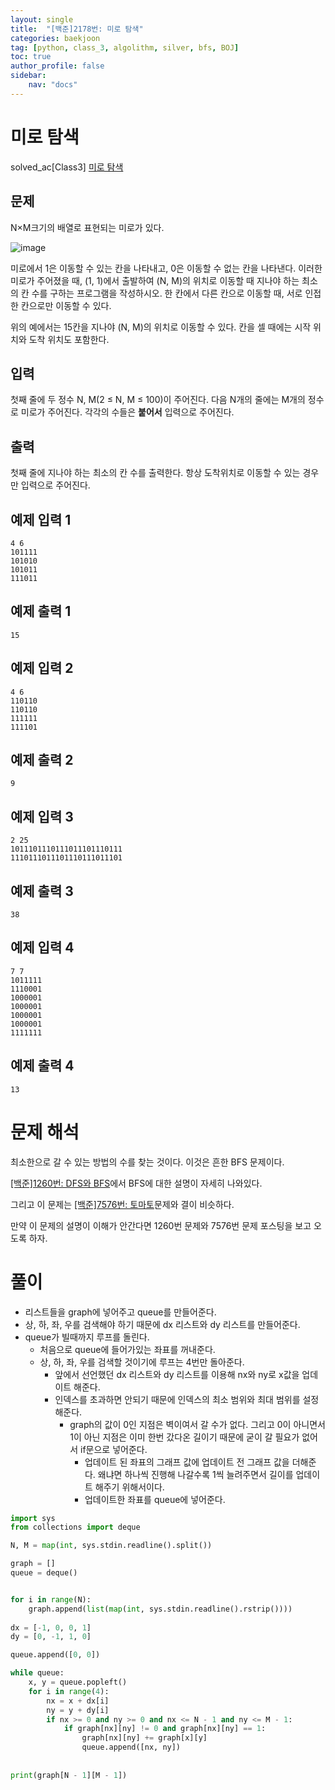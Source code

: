 ```yaml
---
layout: single
title:  "[백준]2178번: 미로 탐색"
categories: baekjoon
tag: [python, class_3, algolithm, silver, bfs, BOJ]
toc: true
author_profile: false
sidebar:
    nav: "docs"
---
```


# 미로 탐색

solved_ac[Class3] [미로 탐색](https://www.acmicpc.net/problem/2178)

## 문제

N×M크기의 배열로 표현되는 미로가 있다.

![image](https://user-images.githubusercontent.com/95459089/177005791-a20708af-de21-4e16-b644-4ef6976906c6.png)

미로에서 1은 이동할 수 있는 칸을 나타내고, 0은 이동할 수 없는 칸을 나타낸다. 이러한 미로가 주어졌을 때, (1, 1)에서 출발하여 (N, M)의 위치로 이동할 때 지나야 하는 최소의 칸 수를 구하는 프로그램을 작성하시오. 한 칸에서 다른 칸으로 이동할 때, 서로 인접한 칸으로만 이동할 수 있다.

위의 예에서는 15칸을 지나야 (N, M)의 위치로 이동할 수 있다. 칸을 셀 때에는 시작 위치와 도착 위치도 포함한다.

## 입력

첫째 줄에 두 정수 N, M(2 ≤ N, M ≤ 100)이 주어진다. 다음 N개의 줄에는 M개의 정수로 미로가 주어진다. 각각의 수들은 **붙어서** 입력으로 주어진다.


## 출력

첫째 줄에 지나야 하는 최소의 칸 수를 출력한다. 항상 도착위치로 이동할 수 있는 경우만 입력으로 주어진다.

## 예제 입력 1 

```
4 6
101111
101010
101011
111011
```

## 예제 출력 1 

```
15
```

## 예제 입력 2 

```
4 6
110110
110110
111111
111101
```

## 예제 출력 2 

```
9
```

## 예제 입력 3

```
2 25
1011101110111011101110111
1110111011101110111011101
```

## 예제 출력 3

```
38
```

## 예제 입력 4

```
7 7
1011111
1110001
1000001
1000001
1000001
1000001
1111111
```

## 예제 출력 4

```
13
```


# 문제 해석

최소한으로 갈 수 있는 방법의 수를 찾는 것이다. 이것은 흔한 BFS 문제이다.

[[백준]1260번: DFS와 BFS](https://donghyeok1.github.io/baekjoon/1260/)에서 BFS에 대한 설명이 자세히 나와있다.

그리고 이 문제는 [[백준]7576번: 토마토](https://donghyeok1.github.io/baekjoon/7576/)문제와 결이 비슷하다.

만약 이 문제의 설명이 이해가 안간다면 1260번 문제와 7576번 문제 포스팅을 보고 오도록 하자.

# 풀이

- 리스트들을 graph에 넣어주고 queue를 만들어준다.
- 상, 하, 좌, 우를 검색해야 하기 때문에 dx 리스트와 dy 리스트를 만들어준다.
- queue가 빌때까지 루프를 돌린다.
    - 처음으로 queue에 들어가있는 좌표를 꺼내준다.
    - 상, 하, 좌, 우를 검색할 것이기에 루프는 4번만 돌아준다.
        - 앞에서 선언했던 dx 리스트와 dy 리스트를 이용해 nx와 ny로 x값을 업데이트 해준다. 
        - 인덱스를 초과하면 안되기 때문에 인덱스의 최소 범위와 최대 범위를 설정해준다.
            - graph의 값이 0인 지점은 벽이여서 갈 수가 없다. 그리고 0이 아니면서 1이 아닌 지점은 이미 한번 갔다온 길이기 때문에 굳이 갈 필요가 없어서 if문으로 넣어준다.
                - 업데이트 된 좌표의 그래프 값에 업데이트 전 그래프 값을 더해준다. 왜냐면 하나씩 진행해 나갈수록 1씩 늘려주면서 길이를 업데이트 해주기 위해서이다.
                - 업데이트한 좌표를 queue에 넣어준다.

```python
import sys
from collections import deque

N, M = map(int, sys.stdin.readline().split())

graph = []
queue = deque()


for i in range(N):
    graph.append(list(map(int, sys.stdin.readline().rstrip())))
       
dx = [-1, 0, 0, 1]
dy = [0, -1, 1, 0]

queue.append([0, 0])

while queue:
    x, y = queue.popleft()
    for i in range(4):
        nx = x + dx[i]
        ny = y + dy[i]
        if nx >= 0 and ny >= 0 and nx <= N - 1 and ny <= M - 1:
            if graph[nx][ny] != 0 and graph[nx][ny] == 1:
                graph[nx][ny] += graph[x][y]
                queue.append([nx, ny])
                
            
print(graph[N - 1][M - 1])

```
